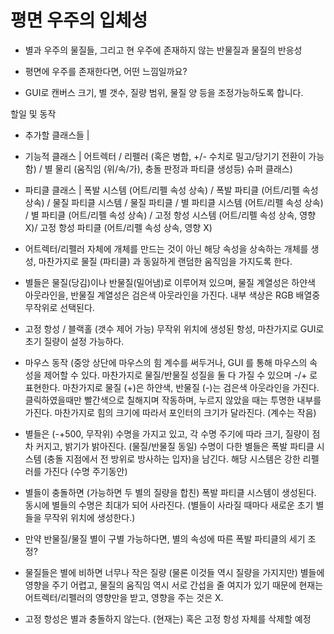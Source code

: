 # 평면 우주의 입체성
- 별과 우주의 물질들, 그리고 현 우주에 존재하지 않는 반물질과 물질의 반응성
- 평면에 우주를 존재한다면, 어떤 느낌일까요?
  
- GUI로 캔버스 크기, 별 갯수, 질량 범위, 물질 양 등을 조정가능하도록 합니다.

할일 및 동작

- 추가할 클래스들 |
- 기능적 클래스 | 어트렉터 / 리펠러 (혹은 병합, +/- 수치로 밀고/당기기 전환이 가능함) / 별 물리 (움직임 (위/속/가), 충돌 판정과 파티클 생성등) 슈퍼 클래스)
- 파티클 클래스 |  폭발 시스템 (어트/리펠 속성 상속) / 폭발 파티클 (어트/리펠 속성 상속) / 물질 파티클 시스템 / 물질 파티클 / 별 파티클 시스템 (어트/리펠 속성 상속) / 별 파티클 (어트/리펠 속성 상속) / 고정 항성 시스템 (어트/리펠 속성 상속, 영향 X)/ 고정 항성 파티클 (어트/리펠 속성 상속, 영향 X)

- 어트렉터/리펠러 자체에 개체를 만드는 것이 아닌 해당 속성을 상속하는 개체를 생성, 마찬가지로 물질 (파티클) 과 동잃하게 랜덤한 움직임을 가지도록 한다.
- 별들은 물질(당김)이나 반물질(밀어냄)로 이루어져 있으며, 물질 계열성은 하얀색 아웃라인을, 반물질 계열성은 검은색 아웃라인을 가진다. 내부 색상은 RGB 배열중 무작위로 선택된다.
- 고정 항성 / 블랙홀 (갯수 제어 가능) 무작위 위치에 생성된 항성, 마찬가지로 GUI로 초기 질량이 설정 가능하다.

- 마우스 동작 (중앙 상단에 마우스의 힘 계수를 써두거나, GUI 를 통해 마우스의 속성을 제어할 수 있다. 마찬가지로 물질/반물질 성질을 둘 다 가질 수 있으며 -/+ 로 표현한다. 마찬가지로 물질 (+)은 하얀색, 반물질 (-)는 검은색 아웃라인을 가진다. 클릭하였을때만 빨간색으로 칠해지며 작동하며, 누르지 않았을 때는 투명한 내부를 가진다. 마찬가지로 힘의 크기에 따라서 포인터의 크기가 달라진다. (계수는 작음)
- 별들은 (-+500, 무작위) 수명을 가지고 있고, 각 수명 주기에 따라 크기, 질량이 점차 커지고, 밝기가 밝아진다. (물질/반물질 동일) 수명이 다한 별들은 폭발 파티클 시스템 (충돌 지점에서 전 방위로 방사하는 입자)을 남긴다. 해당 시스템은 강한 리펠러를 가진다 (수명 주기동안)
- 별들이 충돌하면 (가능하면 두 별의 질량을 합친) 폭발 파티클 시스템이 생성된다. 동시에 별들의 수명은 최대가 되어 사라진다. (별들이 사라질 때마다 새로운 초기 별들을 무작위 위치에 생성한다.)
- 만약 반물질/물질 별이 구별 가능하다면, 별의 속성에 따른 폭발 파티클의 세기 조정?

- 물질들은 별에 비하면 너무나 작은 질량 (물론 이것들 역시 질량을 가지지만) 별들에 영향을 주기 어렵고, 물질의 움직임 역시 서로 간섭을 줄 여지가 있기 때문에 현재는 어트렉터/리펠러의 영향만을 받고, 영향을 주는 것은 X.
- 고정 항성은 별과 충돌하지 않는다. (현재는) 혹은 고정 항성 자체를 삭제할 예정
  
